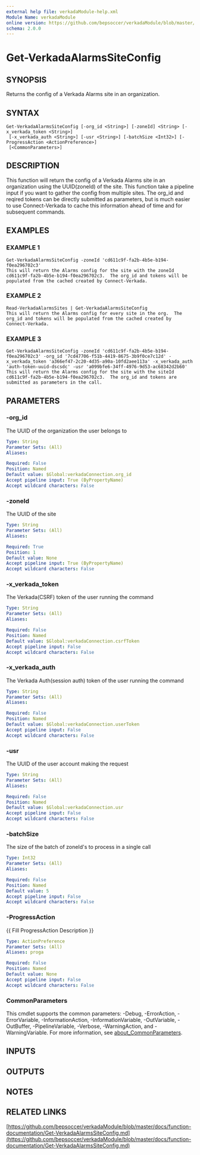 ```yaml
---
external help file: verkadaModule-help.xml
Module Name: verkadaModule
online version: https://github.com/bepsoccer/verkadaModule/blob/master/docs/function-documentation/Get-VerkadaAlarmsSiteConfig.md
schema: 2.0.0
---
```


# Get-VerkadaAlarmsSiteConfig

## SYNOPSIS
Returns the config of a Verkada Alarms site in an organization.

## SYNTAX

```
Get-VerkadaAlarmsSiteConfig [-org_id <String>] [-zoneId] <String> [-x_verkada_token <String>]
 [-x_verkada_auth <String>] [-usr <String>] [-batchSize <Int32>] [-ProgressAction <ActionPreference>]
 [<CommonParameters>]
```

## DESCRIPTION
This function will return the config of a Verkada Alarms site in an organization using the UUID(zoneId) of the site. 
This function take a pipeline input if you want to gather the config from multiple sites.
The org_id and reqired tokens can be directly submitted as parameters, but is much easier to use Connect-Verkada to cache this information ahead of time and for subsequent commands.

## EXAMPLES

### EXAMPLE 1
```
Get-VerkadaAlarmsSiteConfig -zoneId 'cd611c9f-fa2b-4b5e-b194-f0ea296702c3'
This will return the Alarms config for the site with the zoneId cd611c9f-fa2b-4b5e-b194-f0ea296702c3.  The org_id and tokens will be populated from the cached created by Connect-Verkada.
```

### EXAMPLE 2
```
Read-VerkadaAlarmsSites | Get-VerkadaAlarmsSiteConfig
This will return the Alarms config for every site in the org.  The org_id and tokens will be populated from the cached created by Connect-Verkada.
```

### EXAMPLE 3
```
Get-VerkadaAlarmsSiteConfig -zoneId 'cd611c9f-fa2b-4b5e-b194-f0ea296702c3' -org_id '7cd47706-f51b-4419-8675-3b9f0ce7c12d' -x_verkada_token 'a366ef47-2c20-4d35-a90a-10fd2aee113a' -x_verkada_auth 'auth-token-uuid-dscsdc' -usr 'a099bfe6-34ff-4976-9d53-ac68342d2b60'
This will return the Alarms config for the site with the siteId cd611c9f-fa2b-4b5e-b194-f0ea296702c3.  The org_id and tokens are submitted as parameters in the call.
```

## PARAMETERS

### -org_id
The UUID of the organization the user belongs to

```yaml
Type: String
Parameter Sets: (All)
Aliases:

Required: False
Position: Named
Default value: $Global:verkadaConnection.org_id
Accept pipeline input: True (ByPropertyName)
Accept wildcard characters: False
```

### -zoneId
The UUID of the site

```yaml
Type: String
Parameter Sets: (All)
Aliases:

Required: True
Position: 1
Default value: None
Accept pipeline input: True (ByPropertyName)
Accept wildcard characters: False
```

### -x_verkada_token
The Verkada(CSRF) token of the user running the command

```yaml
Type: String
Parameter Sets: (All)
Aliases:

Required: False
Position: Named
Default value: $Global:verkadaConnection.csrfToken
Accept pipeline input: False
Accept wildcard characters: False
```

### -x_verkada_auth
The Verkada Auth(session auth) token of the user running the command

```yaml
Type: String
Parameter Sets: (All)
Aliases:

Required: False
Position: Named
Default value: $Global:verkadaConnection.userToken
Accept pipeline input: False
Accept wildcard characters: False
```

### -usr
The UUID of the user account making the request

```yaml
Type: String
Parameter Sets: (All)
Aliases:

Required: False
Position: Named
Default value: $Global:verkadaConnection.usr
Accept pipeline input: False
Accept wildcard characters: False
```

### -batchSize
The size of the batch of zoneId's to process in a single call

```yaml
Type: Int32
Parameter Sets: (All)
Aliases:

Required: False
Position: Named
Default value: 5
Accept pipeline input: False
Accept wildcard characters: False
```

### -ProgressAction
{{ Fill ProgressAction Description }}

```yaml
Type: ActionPreference
Parameter Sets: (All)
Aliases: proga

Required: False
Position: Named
Default value: None
Accept pipeline input: False
Accept wildcard characters: False
```

### CommonParameters
This cmdlet supports the common parameters: -Debug, -ErrorAction, -ErrorVariable, -InformationAction, -InformationVariable, -OutVariable, -OutBuffer, -PipelineVariable, -Verbose, -WarningAction, and -WarningVariable. For more information, see [about_CommonParameters](http://go.microsoft.com/fwlink/?LinkID=113216).

## INPUTS

## OUTPUTS

## NOTES

## RELATED LINKS

[https://github.com/bepsoccer/verkadaModule/blob/master/docs/function-documentation/Get-VerkadaAlarmsSiteConfig.md](https://github.com/bepsoccer/verkadaModule/blob/master/docs/function-documentation/Get-VerkadaAlarmsSiteConfig.md)

